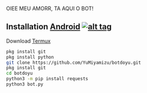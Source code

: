 OIEE MEU AMORR, TA AQUI O BOT!


## Installation [Android](https://wikipedia.org/wiki/Android) [![alt tag](https://cdn1.iconfinder.com/data/icons/logotypes/32/android-32.png)](https://fr.wikipedia.org/wiki/Android)

Download [Termux](https://play.google.com/store/apps/details?id=com.termux)

```bash
pkg install git
pkg install python
git clone https://github.com/YuMiyamizu/botdoyu.git
pkg install git
cd botdoyu
python3 -m pip install requests
python3 bot.py
```
